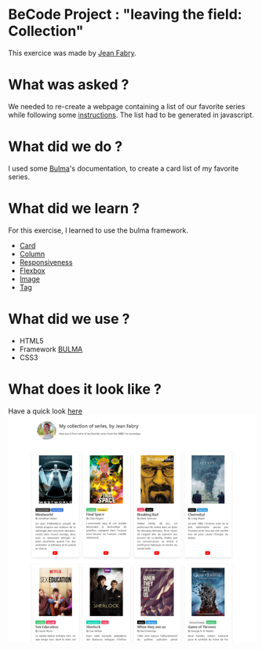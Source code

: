 # BeCode Project : "leaving the field: Collection"

This exercice was made by [Jean Fabry](https://github.com/JeanFabry). 
# What was asked ?

We needed to re-create a webpage containing a list of our favorite series while following some [instructions](https://github.com/becodeorg/bxl-hopper-1-25/tree/master/The%20Field/5.leaving_the_field). The list had to be generated in javascript.

# What did we do ?
I used some [Bulma](https://bulma.io/documentation/components/)'s documentation, to create a card list of my favorite series.


# What did we learn ?
For this exercise, I learned to use the bulma framework.
* [Card](https://bulma.io/documentation/components/card/)
* [Column](https://bulma.io/documentation/columns/basics/)
* [Responsiveness](https://bulma.io/documentation/columns/responsiveness/)
* [Flexbox](https://bulma.io/documentation/helpers/flexbox-helpers/)
* [Image](https://bulma.io/documentation/elements/image/)
* [Tag](https://bulma.io/documentation/elements/tag/)



# What did we use ?
* HTML5
* Framework [BULMA](https://bulma.io/documentation/components/)
* CSS3

# What does it look like ? 
Have a quick look [here](https://jeanfabry.github.io/Collection/)
[![Preview](https://raw.githubusercontent.com/JeanFabry/Collection/master/Images/preview.png)](https://jeanfabry.github.io/Collection/)
